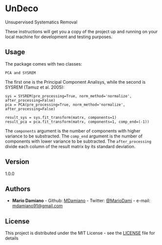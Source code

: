 # UnDeco
Unsupervised Systematics Removal

These instructions will get you a copy of the project up and running on your local machine for development and testing purposes.


## Usage

The package comes with two classes:

```
PCA and SYSREM
```

The first one is the Principal Component Analisys, while the second is SYSREM (Tamuz et al. 2005):

```
sys = SYSREM(pre_processing=True, norm_method='normalize', after_processing=False)
pca = PCA(pre_processing=True, norm_method='normalize', after_processing=False)

result_sys = sys.fit_transform(matrx, components=1)
result_pca = pca.fit_transform(matrx, components=1, comp_end=(-1))
```

The ```components``` argument is the number of components with higher variance to be substracted.
The ```comp_end``` argument is the number of components with lower variance to be subtracted.
The ```after_processing``` divide each column of the result matrix by its standard deviation.


## Version

1.0.0

## Authors

* **Mario Damiano** - Github: [MDamiano](https://github.com/MDamiano) - Twitter: [@MarioDami](https://twitter.com/MarioDami) - e-mail: mdamiano91@gmail.com

## License

This project is distributed under the MIT License - see the [LICENSE](https://github.com/MDamiano/UnDeco/blob/master/LICENSE) file for details
